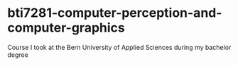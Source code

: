 # bti7281-computer-perception-and-computer-graphics
Course I took at the Bern University of Applied Sciences during my bachelor degree
